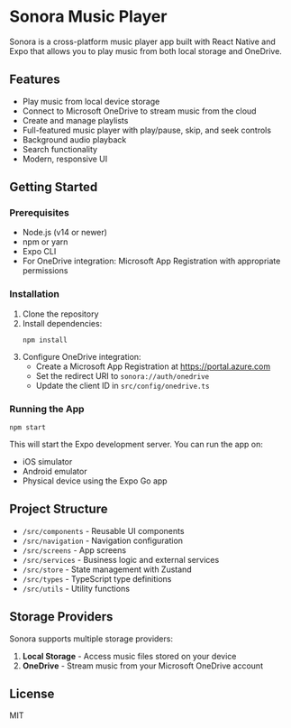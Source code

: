 # Sonora Music Player

Sonora is a cross-platform music player app built with React Native and Expo that allows you to play music from both local storage and OneDrive.

## Features

- Play music from local device storage
- Connect to Microsoft OneDrive to stream music from the cloud
- Create and manage playlists
- Full-featured music player with play/pause, skip, and seek controls
- Background audio playback
- Search functionality
- Modern, responsive UI

## Getting Started

### Prerequisites

- Node.js (v14 or newer)
- npm or yarn
- Expo CLI
- For OneDrive integration: Microsoft App Registration with appropriate permissions

### Installation

1. Clone the repository
2. Install dependencies:
   ```
   npm install
   ```
3. Configure OneDrive integration:
   - Create a Microsoft App Registration at https://portal.azure.com
   - Set the redirect URI to `sonora://auth/onedrive`
   - Update the client ID in `src/config/onedrive.ts`

### Running the App

```
npm start
```

This will start the Expo development server. You can run the app on:
- iOS simulator
- Android emulator
- Physical device using the Expo Go app

## Project Structure

- `/src/components` - Reusable UI components
- `/src/navigation` - Navigation configuration
- `/src/screens` - App screens
- `/src/services` - Business logic and external services
- `/src/store` - State management with Zustand
- `/src/types` - TypeScript type definitions
- `/src/utils` - Utility functions

## Storage Providers

Sonora supports multiple storage providers:

1. **Local Storage** - Access music files stored on your device
2. **OneDrive** - Stream music from your Microsoft OneDrive account

## License

MIT